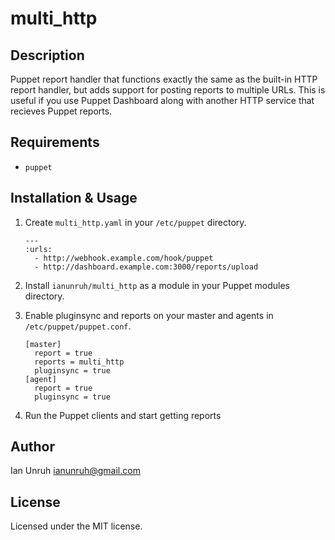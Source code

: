 multi_http
==========

Description
-----------

Puppet report handler that functions exactly the same as the built-in HTTP report handler, but
adds support for posting reports to multiple URLs. This is useful if you use Puppet Dashboard along
with another HTTP service that recieves Puppet reports.

Requirements
------------

* `puppet`

Installation & Usage
--------------------

1. Create `multi_http.yaml` in your `/etc/puppet` directory.

    ```
    ---
    :urls:
      - http://webhook.example.com/hook/puppet
      - http://dashboard.example.com:3000/reports/upload
    ```

2. Install `ianunruh/multi_http` as a module in your Puppet modules directory.

3. Enable pluginsync and reports on your master and agents in `/etc/puppet/puppet.conf`.

    ```
    [master]
      report = true
      reports = multi_http
      pluginsync = true
    [agent]
      report = true
      pluginsync = true
    ```

4. Run the Puppet clients and start getting reports

Author
------

Ian Unruh <ianunruh@gmail.com>


License
-------

Licensed under the MIT license.
